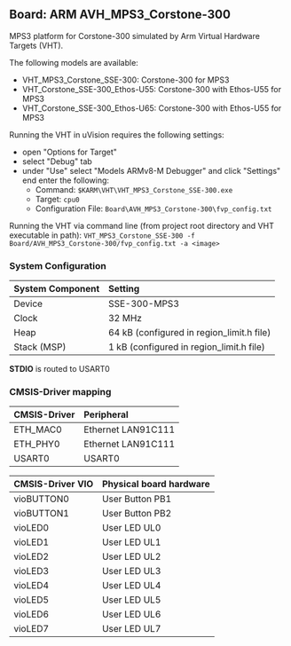 Board: ARM AVH_MPS3_Corstone-300
----------------------------------------------

MPS3 platform for Corstone-300 simulated by Arm Virtual Hardware Targets (VHT).

The following models are available:
 - VHT_MPS3_Corstone_SSE-300: Corstone-300 for MPS3
 - VHT_Corstone_SSE-300_Ethos-U55: Corstone-300 with Ethos-U55 for MPS3
 - VHT_Corstone_SSE-300_Ethos-U65: Corstone-300 with Ethos-U55 for MPS3

Running the VHT in uVision requires the following settings:
 - open "Options for Target"
 - select "Debug" tab
 - under "Use" select "Models ARMv8-M Debugger" and click "Settings" end enter the following:
   - Command: `$KARM\VHT\VHT_MPS3_Corstone_SSE-300.exe`
   - Target: `cpu0`
   - Configuration File: `Board\AVH_MPS3_Corstone-300\fvp_config.txt`

Running the VHT via command line (from project root directory and VHT executable in path):
`VHT_MPS3_Corstone_SSE-300 -f Board/AVH_MPS3_Corstone-300/fvp_config.txt -a <image>`


### System Configuration

| System Component        | Setting
|:------------------------|:----------------------------------------
| Device                  | SSE-300-MPS3
| Clock                   | 32 MHz
| Heap                    | 64 kB (configured in region_limit.h file)
| Stack (MSP)             | 1 kB (configured in region_limit.h file)

**STDIO** is routed to USART0

### CMSIS-Driver mapping

| CMSIS-Driver | Peripheral
|:-------------|:----------
| ETH_MAC0     | Ethernet LAN91C111
| ETH_PHY0     | Ethernet LAN91C111
| USART0       | USART0

| CMSIS-Driver VIO  | Physical board hardware
|:------------------|:-----------------------
| vioBUTTON0        | User Button PB1
| vioBUTTON1        | User Button PB2
| vioLED0           | User LED UL0
| vioLED1           | User LED UL1
| vioLED2           | User LED UL2
| vioLED3           | User LED UL3
| vioLED4           | User LED UL4
| vioLED5           | User LED UL5
| vioLED6           | User LED UL6
| vioLED7           | User LED UL7

